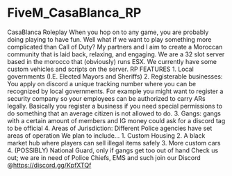 # FiveM_CasaBlanca_RP
CasaBlanca Roleplay  When you hop on to any game, you are probably doing playing to have fun. Well what if we want to play something more complicated than Call of Duty?  My partners and I aim to create a Moroccan community that is laid back, relaxing, and engaging.  We are a 32 slot server based in the morocco that (obviously) runs ESX.  We currently have some custom vehicles and scripts on the server.  RP FEATURES 1.    Local governments (I.E. Elected Mayors and Sheriffs) 2.    Registerable businesses: You apply on discord a unique tracking number where you can be recognized by local governments. For example you might want to register a security company so your employees can be authorized to carry ARs legally. Basically you register a business if you need special permissions to do something that an average citizen is not allowed to do. 3.    Gangs: gangs with a certain amount of members and IG money could ask for a discord tag to be official 4.    Areas of Jurisdiction: Different Police agencies have set areas of operation  We plan to include… 1.    Custom Housing 2.    A black market hub where players can sell illegal items safely 3.    More custom cars 4.    (POSSIBLY) National Guard, only if gangs get too out of hand Check us out; we are in need of Police Chiefs, EMS and such join our Discord @https://discord.gg/KpfXTQf
